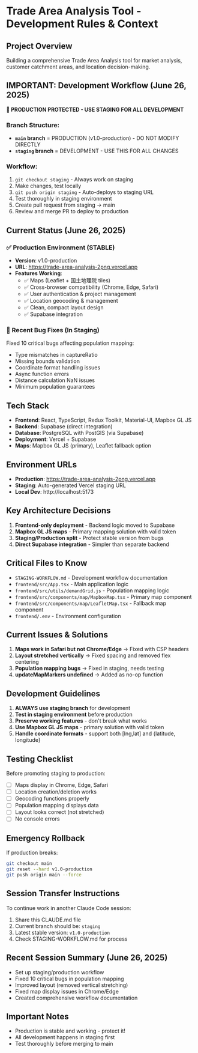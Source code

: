 # Trade Area Analysis Tool - Development Rules & Context

## Project Overview
Building a comprehensive Trade Area Analysis tool for market analysis, customer catchment areas, and location decision-making.

## IMPORTANT: Development Workflow (June 26, 2025)
**🚨 PRODUCTION PROTECTED - USE STAGING FOR ALL DEVELOPMENT**

### Branch Structure:
- **`main` branch** = PRODUCTION (v1.0-production) - DO NOT MODIFY DIRECTLY
- **`staging` branch** = DEVELOPMENT - USE THIS FOR ALL CHANGES

### Workflow:
1. `git checkout staging` - Always work on staging
2. Make changes, test locally
3. `git push origin staging` - Auto-deploys to staging URL
4. Test thoroughly in staging environment
5. Create pull request from staging → main
6. Review and merge PR to deploy to production

## Current Status (June 26, 2025)
### ✅ **Production Environment (STABLE)**
- **Version**: v1.0-production 
- **URL**: https://trade-area-analysis-2png.vercel.app
- **Features Working**:
  - ✅ Maps (Leaflet + 国土地理院 tiles)
  - ✅ Cross-browser compatibility (Chrome, Edge, Safari)
  - ✅ User authentication & project management
  - ✅ Location geocoding & management
  - ✅ Clean, compact layout design
  - ✅ Supabase integration

### 🧪 **Recent Bug Fixes (In Staging)**
Fixed 10 critical bugs affecting population mapping:
- Type mismatches in captureRatio
- Missing bounds validation
- Coordinate format handling issues
- Async function errors
- Distance calculation NaN issues
- Minimum population guarantees

## Tech Stack
- **Frontend**: React, TypeScript, Redux Toolkit, Material-UI, Mapbox GL JS
- **Backend**: Supabase (direct integration)
- **Database**: PostgreSQL with PostGIS (via Supabase)
- **Deployment**: Vercel + Supabase
- **Maps**: Mapbox GL JS (primary), Leaflet fallback option

## Environment URLs
- **Production**: https://trade-area-analysis-2png.vercel.app
- **Staging**: Auto-generated Vercel staging URL
- **Local Dev**: http://localhost:5173

## Key Architecture Decisions
1. **Frontend-only deployment** - Backend logic moved to Supabase
2. **Mapbox GL JS maps** - Primary mapping solution with valid token
3. **Staging/Production split** - Protect stable version from bugs
4. **Direct Supabase integration** - Simpler than separate backend

## Critical Files to Know
- `STAGING-WORKFLOW.md` - Development workflow documentation
- `frontend/src/App.tsx` - Main application logic
- `frontend/src/utils/demandGrid.js` - Population mapping logic
- `frontend/src/components/map/MapboxMap.tsx` - Primary map component
- `frontend/src/components/map/LeafletMap.tsx` - Fallback map component
- `frontend/.env` - Environment configuration

## Current Issues & Solutions
1. **Maps work in Safari but not Chrome/Edge** → Fixed with CSP headers
2. **Layout stretched vertically** → Fixed spacing and removed flex centering
3. **Population mapping bugs** → Fixed in staging, needs testing
4. **updateMapMarkers undefined** → Added as no-op function

## Development Guidelines
1. **ALWAYS use staging branch** for development
2. **Test in staging environment** before production
3. **Preserve working features** - don't break what works
4. **Use Mapbox GL JS maps** - primary solution with valid token
5. **Handle coordinate formats** - support both [lng,lat] and {latitude, longitude}

## Testing Checklist
Before promoting staging to production:
- [ ] Maps display in Chrome, Edge, Safari
- [ ] Location creation/deletion works
- [ ] Geocoding functions properly
- [ ] Population mapping displays data
- [ ] Layout looks correct (not stretched)
- [ ] No console errors

## Emergency Rollback
If production breaks:
```bash
git checkout main
git reset --hard v1.0-production
git push origin main --force
```

## Session Transfer Instructions
To continue work in another Claude Code session:
1. Share this CLAUDE.md file
2. Current branch should be: `staging`
3. Latest stable version: `v1.0-production`
4. Check STAGING-WORKFLOW.md for process

## Recent Session Summary (June 26, 2025)
- Set up staging/production workflow
- Fixed 10 critical bugs in population mapping
- Improved layout (removed vertical stretching)
- Fixed map display issues in Chrome/Edge
- Created comprehensive workflow documentation

## Important Notes
- Production is stable and working - protect it!
- All development happens in staging first
- Test thoroughly before merging to main